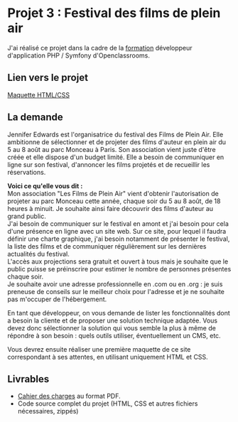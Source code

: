 # Projet 3 : Festival des films de plein air

J'ai réalisé ce projet dans la cadre de la [formation](https://openclassrooms.com/fr/paths/59-developpeur-dapplication-php-symfony) développeur d'application PHP / Symfony d'Openclassrooms.

## Lien vers le projet

[Maquette HTML/CSS](https://davy-beauzil.github.io/p3-festival-des-films-de-plein-air/)

## La demande

Jennifer Edwards est l'organisatrice du festival des Films de Plein Air. Elle ambitionne de sélectionner et de projeter des films d'auteur en plein air du 5 au 8 août au parc Monceau à Paris.
Son association vient juste d'être créée et elle dispose d'un budget limité. Elle a besoin de communiquer en ligne sur son festival, d'annoncer les films projetés et de recueillir les réservations.

**Voici ce qu'elle vous dit :** <br>
Mon association "Les Films de Plein Air" vient d'obtenir l'autorisation de projeter au parc Monceau cette année, chaque soir du 5 au 8 août, de 18 heures à minuit. Je souhaite ainsi faire découvrir des films d'auteur au grand public.
<br>J'ai besoin de communiquer sur le festival en amont et j'ai besoin pour cela d'une présence en ligne avec un site web. Sur ce site, pour lequel il faudra définir une charte graphique, j'ai besoin notamment de présenter le festival, la liste des films et de communiquer régulièrement sur les dernières actualités du festival.
<br>L'accès aux projections sera gratuit et ouvert à tous mais je souhaite que le public puisse se préinscrire pour estimer le nombre de personnes présentes chaque soir.
<br>Je souhaite avoir une adresse professionnelle en .com ou en .org : je suis preneuse de conseils sur le meilleur choix pour l'adresse et je ne souhaite pas m'occuper de l'hébergement.

En tant que développeur, on vous demande de lister les fonctionnalités dont a besoin la cliente et de proposer une solution technique adaptée. Vous devez donc sélectionner la solution qui vous semble la plus à même de répondre à son besoin : quels outils utiliser, éventuellement un CMS, etc.

Vous devrez ensuite réaliser une première maquette de ce site correspondant à ses attentes, en utilisant uniquement HTML et CSS.

## Livrables

- [Cahier des charges](https://github.com/davy-beauzil/p3-festival-des-films-de-plein-air/blob/main/PFILM_01_cahierdescharges.pdf) au format PDF.
- Code source complet du projet (HTML, CSS et autres fichiers nécessaires, zippés)

